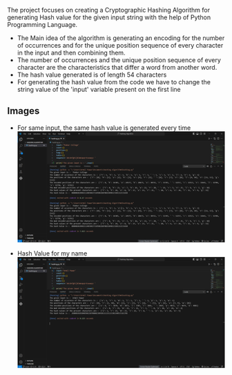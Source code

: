 The project focuses on creating a Cryptographic Hashing Algorithm for generating Hash value for the given input string with the help of Python Programming Language.
- The Main idea of the algorithm is generating an encoding for the number of occurrences and for the unique position sequence of every character in the input and then combining them.
- The number of occurrences and the unique position sequence of every character are the characteristics that differ a word from another word.
- The hash value generated is of length 54 characters
- For generating the hash value from the code we have to change the string value of the 'input' variable present on the first line

## Images
- For same input, the same hash value is generated every time
![hash1](Images/hash1.png)

- Hash Value for my name
![hash2](Images/hash2.png)

